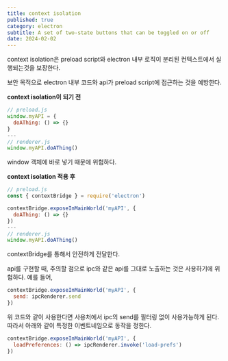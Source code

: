 ```yaml
---
title: context isolation
published: true
category: electron
subtitle: A set of two-state buttons that can be toggled on or off
date: 2024-02-02
---
```


context isolation은 preload script와 electron 내부 로직이 분리된 컨텍스트에서 실행되는것을 보장한다.

보안 목적으로 electron 내부 코드와 api가 preload script에 접근하는 것을 예방한다.

**context isolation이 되기 전**

```jsx
// preload.js
window.myAPI = {
  doAThing: () => {}
}
---
// renderer.js
window.myAPI.doAThing()
```

window 객체에 바로 넣기 때문에 위험하다.

**context isolation 적용 후**

```jsx
// preload.js
const { contextBridge } = require('electron')

contextBridge.exposeInMainWorld('myAPI', {
  doAThing: () => {}
})
---
// renderer.js
window.myAPI.doAThing()
```

contextBridge를 통해서 안전하게 전달한다.

api를 구현할 때, 주의할 점으로 ipc와 같은 api를 그대로 노출하는 것은 사용하기에 위험하다. 예를 들어,

```jsx
contextBridge.exposeInMainWorld('myAPI', {
  send: ipcRenderer.send
})
```

위 코드와 같이 사용한다면 사용처에서 ipc의 send를 필터링 없이 사용가능하게 된다. 따라서 아래와 같이 특정한 이벤트네임으로 동작을 정한다.

```jsx
contextBridge.exposeInMainWorld('myAPI', {
  loadPreferences: () => ipcRenderer.invoke('load-prefs')
})
```